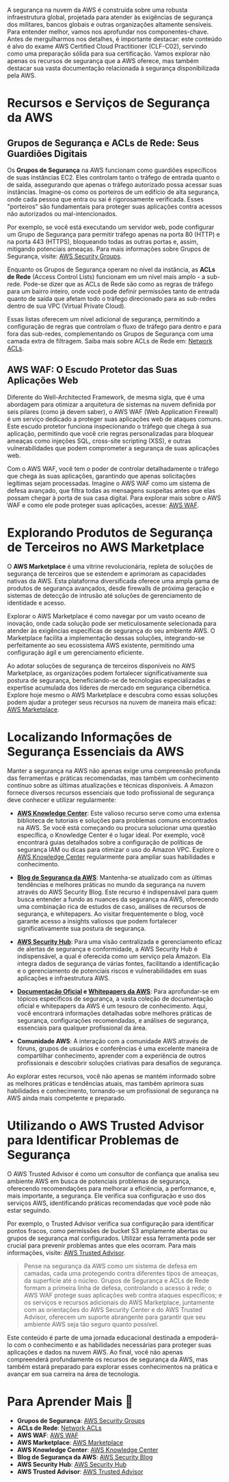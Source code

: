 A segurança na nuvem da AWS é construída sobre uma robusta infraestrutura global, projetada para atender às exigências de segurança dos militares, bancos globais e outras organizações altamente sensíveis. Para entender melhor, vamos nos aprofundar nos componentes-chave. Antes de mergulharmos nos detalhes, é importante destacar: este conteúdo é alvo do exame AWS Certified Cloud Practitioner (CLF-C02), servindo como uma preparação sólida para sua certificação. Vamos explorar não apenas os recursos de segurança que a AWS oferece, mas também destacar sua vasta documentação relacionada à segurança disponibilizada pela AWS.

# Recursos e Serviços de Segurança da AWS

## Grupos de Segurança e ACLs de Rede: Seus Guardiões Digitais

Os **Grupos de Segurança** na AWS funcionam como guardiões específicos de suas instâncias EC2. Eles controlam tanto o tráfego de entrada quanto o de saída, assegurando que apenas o tráfego autorizado possa acessar suas instâncias. Imagine-os como os porteiros de um edifício de alta segurança, onde cada pessoa que entra ou sai é rigorosamente verificada. Esses "porteiros" são fundamentais para proteger suas aplicações contra acessos não autorizados ou mal-intencionados.

Por exemplo, se você está executando um servidor web, pode configurar um Grupo de Segurança para permitir tráfego apenas na porta 80 (HTTP) e na porta 443 (HTTPS), bloqueando todas as outras portas e, assim, mitigando potenciais ameaças. Para mais informações sobre Grupos de Segurança, visite: [AWS Security Groups](https://docs.aws.amazon.com/pt_br/AWSEC2/latest/UserGuide/working-with-security-groups.html).

Enquanto os Grupos de Segurança operam no nível da instância, as **ACLs de Rede** (Access Control Lists) funcionam em um nível mais amplo - a sub-rede. Pode-se dizer que as ACLs de Rede são como as regras de tráfego para um bairro inteiro, onde você pode definir permissões tanto de entrada quanto de saída que afetam todo o tráfego direcionado para as sub-redes dentro de sua VPC (Virtual Private Cloud).

Essas listas oferecem um nível adicional de segurança, permitindo a configuração de regras que controlam o fluxo de tráfego para dentro e para fora das sub-redes, complementando os Grupos de Segurança com uma camada extra de filtragem. Saiba mais sobre ACLs de Rede em: [Network ACLs](https://docs.aws.amazon.com/vpc/latest/userguide/vpc-network-acls.html).

## AWS WAF: O Escudo Protetor das Suas Aplicações Web

Diferente do Well-Architected Framework, de mesma sigla, que é uma abordagem para otimizar a arquitetura de sistemas na nuvem definida por seis pilares (como já devem saber), o AWS WAF (Web Application Firewall) é um serviço dedicado a proteger suas aplicações web de ataques comuns. Este escudo protetor funciona inspecionando o tráfego que chega à sua aplicação, permitindo que você crie regras personalizadas para bloquear ameaças como injeções SQL, cross-site scripting (XSS), e outras vulnerabilidades que podem comprometer a segurança de suas aplicações web.

Com o AWS WAF, você tem o poder de controlar detalhadamente o tráfego que chega às suas aplicações, garantindo que apenas solicitações legítimas sejam processadas. Imagine o AWS WAF como um sistema de defesa avançado, que filtra todas as mensagens suspeitas antes que elas possam chegar à porta de sua casa digital. Para explorar mais sobre o AWS WAF e como ele pode proteger suas aplicações, acesse: [AWS WAF](https://aws.amazon.com/waf/).

# Explorando Produtos de Segurança de Terceiros no AWS Marketplace

O **AWS Marketplace** é uma vitrine revolucionária, repleta de soluções de segurança de terceiros que se estendem e aprimoram as capacidades nativas da AWS. Esta plataforma diversificada oferece uma ampla gama de produtos de segurança avançados, desde firewalls de próxima geração e sistemas de detecção de intrusão até soluções de gerenciamento de identidade e acesso.

Explorar o AWS Marketplace é como navegar por um vasto oceano de inovação, onde cada solução pode ser meticulosamente selecionada para atender às exigências específicas de segurança do seu ambiente AWS. O Marketplace facilita a implementação dessas soluções, integrando-se perfeitamente ao seu ecossistema AWS existente, permitindo uma configuração ágil e um gerenciamento eficiente.

Ao adotar soluções de segurança de terceiros disponíveis no AWS Marketplace, as organizações podem fortalecer significativamente sua postura de segurança, beneficiando-se de tecnologias especializadas e expertise acumulada dos líderes de mercado em segurança cibernética. Explore hoje mesmo o AWS Marketplace e descubra como essas soluções podem ajudar a proteger seus recursos na nuvem de maneira mais eficaz: [AWS Marketplace](https://aws.amazon.com/marketplace).

# Localizando Informações de Segurança Essenciais da AWS

Manter a segurança na AWS não apenas exige uma compreensão profunda das ferramentas e práticas recomendadas, mas também um conhecimento contínuo sobre as últimas atualizações e técnicas disponíveis. A Amazon fornece diversos recursos essenciais que todo profissional de segurança deve conhecer e utilizar regularmente:

- **[AWS Knowledge Center](https://aws.amazon.com/premiumsupport/knowledge-center/)**: Este valioso recurso serve como uma extensa biblioteca de tutoriais e soluções para problemas comuns encontrados na AWS. Se você está começando ou procura solucionar uma questão específica, o Knowledge Center é o lugar ideal. Por exemplo, você encontrará guias detalhados sobre a configuração de políticas de segurança IAM ou dicas para otimizar o uso do Amazon VPC. Explore o [AWS Knowledge Center](https://aws.amazon.com/premiumsupport/knowledge-center/) regularmente para ampliar suas habilidades e conhecimento.

- **[Blog de Segurança da AWS](https://aws.amazon.com/blogs/security/)**: Mantenha-se atualizado com as últimas tendências e melhores práticas no mundo da segurança na nuvem através do AWS Security Blog. Este recurso é indispensável para quem busca entender a fundo as nuances da segurança na AWS, oferecendo uma combinação rica de estudos de caso, análises de recursos de segurança, e whitepapers. Ao visitar frequentemente o blog, você garante acesso a insights valiosos que podem fortalecer significativamente sua postura de segurança.

- **[AWS Security Hub](https://aws.amazon.com/pt/security-hub/)**: Para uma visão centralizada e gerenciamento eficaz de alertas de segurança e conformidade, a AWS Security Hub é indispensável, a qual é oferecida como um serviço pela Amazon. Ela integra dados de segurança de várias fontes, facilitando a identificação e o gerenciamento de potenciais riscos e vulnerabilidades em suas aplicações e infraestrutura AWS.

- **[Documentação Oficial](https://docs.aws.amazon.com/) e [Whitepapers da AWS](https://aws.amazon.com/pt/whitepapers/)**: Para aprofundar-se em tópicos específicos de segurança, a vasta coleção de documentação oficial e whitepapers da AWS é um tesouro de conhecimento. Aqui, você encontrará informações detalhadas sobre melhores práticas de segurança, configurações recomendadas, e análises de segurança, essenciais para qualquer profissional da área.

- **Comunidade AWS**: A interação com a comunidade AWS através de fóruns, grupos de usuários e conferências é uma excelente maneira de compartilhar conhecimento, aprender com a experiência de outros profissionais e descobrir soluções criativas para desafios de segurança.

Ao explorar estes recursos, você não apenas se mantém informado sobre as melhores práticas e tendências atuais, mas também aprimora suas habilidades e conhecimento, tornando-se um profissional de segurança na AWS ainda mais competente e preparado.

# Utilizando o AWS Trusted Advisor para Identificar Problemas de Segurança

O AWS Trusted Advisor é como um consultor de confiança que analisa seu ambiente AWS em busca de potenciais problemas de segurança, oferecendo recomendações para melhorar a eficiência, a performance, e, mais importante, a segurança. Ele verifica sua configuração e uso dos serviços AWS, identificando práticas recomendadas que você pode não estar seguindo.

Por exemplo, o Trusted Advisor verifica sua configuração para identificar pontos fracos, como permissões de bucket S3 amplamente abertas ou grupos de segurança mal configurados. Utilizar essa ferramenta pode ser crucial para prevenir problemas antes que eles ocorram. Para mais informações, visite: [AWS Trusted Advisor](https://aws.amazon.com/premiumsupport/technology/trusted-advisor/).

> Pense na segurança da AWS como um sistema de defesa em camadas, cada uma protegendo contra diferentes tipos de ameaças, da superfície até o núcleo. Grupos de Segurança e ACLs de Rede formam a primeira linha de defesa, controlando o acesso à rede; o AWS WAF protege suas aplicações web contra ataques específicos; e os serviços e recursos adicionais do AWS Marketplace, juntamente com as orientações do AWS Security Center e do AWS Trusted Advisor, oferecem um suporte abrangente para garantir que seu ambiente AWS seja tão seguro quanto possível.

Este conteúdo é parte de uma jornada educacional destinada a empoderá-lo com o conhecimento e as habilidades necessárias para proteger suas aplicações e dados na nuvem AWS. Ao final, você não apenas compreenderá profundamente os recursos de segurança da AWS, mas também estará preparado para explorar esses conhecimentos na prática e avançar em sua carreira na área de tecnologia.

# Para Aprender Mais 🚀

- **Grupos de Segurança**: [AWS Security Groups](https://docs.aws.amazon.com/pt_br/AWSEC2/latest/UserGuide/working-with-security-groups.html)
- **ACLs de Rede**: [Network ACLs](https://docs.aws.amazon.com/vpc/latest/userguide/vpc-network-acls.html)
- **AWS WAF**: [AWS WAF](https://aws.amazon.com/waf/)
- **AWS Marketplace**: [AWS Marketplace](https://aws.amazon.com/marketplace)
- **AWS Knowledge Center**: [AWS Knowledge Center](https://aws.amazon.com/premiumsupport/knowledge-center/)
- **Blog de Segurança da AWS**: [AWS Security Blog](https://aws.amazon.com/blogs/security/)
- **AWS Security Hub**: [AWS Security Hub](https://aws.amazon.com/pt/security-hub/)
- **AWS Trusted Advisor**: [AWS Trusted Advisor](https://aws.amazon.com/premiumsupport/technology/trusted-advisor/)